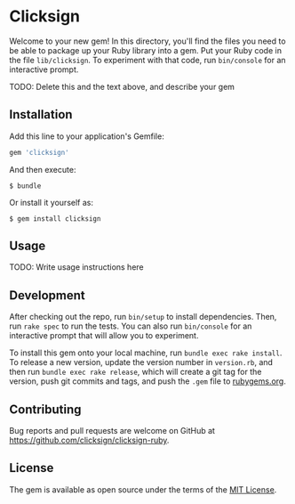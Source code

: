 # Clicksign

Welcome to your new gem! In this directory, you'll find the files you need to be able to package up your Ruby library into a gem. Put your Ruby code in the file `lib/clicksign`. To experiment with that code, run `bin/console` for an interactive prompt.

TODO: Delete this and the text above, and describe your gem

## Installation

Add this line to your application's Gemfile:

```ruby
gem 'clicksign'
```

And then execute:

    $ bundle

Or install it yourself as:

    $ gem install clicksign

## Usage

TODO: Write usage instructions here

## Development

After checking out the repo, run `bin/setup` to install dependencies. Then, run `rake spec` to run the tests. You can also run `bin/console` for an interactive prompt that will allow you to experiment.

To install this gem onto your local machine, run `bundle exec rake install`. To release a new version, update the version number in `version.rb`, and then run `bundle exec rake release`, which will create a git tag for the version, push git commits and tags, and push the `.gem` file to [rubygems.org](https://rubygems.org).

## Contributing

Bug reports and pull requests are welcome on GitHub at https://github.com/clicksign/clicksign-ruby.


## License

The gem is available as open source under the terms of the [MIT License](http://opensource.org/licenses/MIT).

